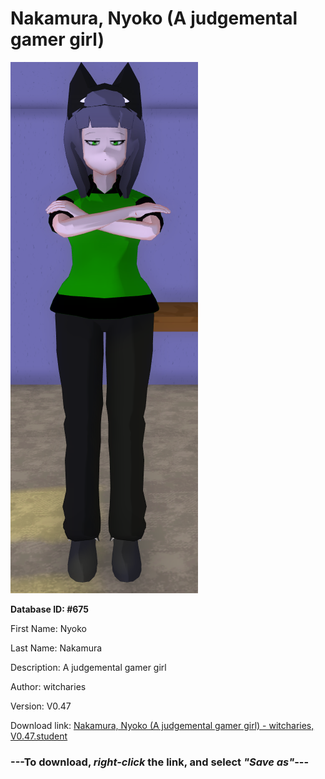 # Nakamura, Nyoko (A judgemental gamer girl)

<img src="https://raw.githubusercontent.com/Arbiter1223/Daigaku-Gurashi-Custom-Students/master/Students/Files/Nakamura%2C%20Nyoko%20(A%20judgemental%20gamer%20girl).png" title="Nakamura, Nyoko (A judgemental gamer girl) - witcharies, V0.47">

**Database ID: #675**

First Name: Nyoko

Last Name: Nakamura

Description: A judgemental gamer girl

Author: witcharies

Version: V0.47

Download link: <a href="https://raw.githubusercontent.com/Arbiter1223/Daigaku-Gurashi-Custom-Students/master/Students/Files/Nakamura%2C%20Nyoko%20(A%20judgemental%20gamer%20girl)%20-%20witcharies%2C%20V0.47.student">Nakamura, Nyoko (A judgemental gamer girl) - witcharies, V0.47.student</a>

### ---**To download, _right-click_ the link, and select _"Save as"_**---
